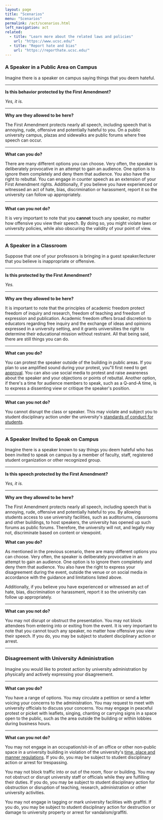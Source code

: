 ```yaml
---
layout: page
title: "Scenarios"
menu: "Scenarios"
permalink: /act/scenarios.html
left_navigation: act
related:
  - title: "Learn more about the related laws and policies"
    url: "https://www.ucsc.edu/"
  - title: "Report hate and bias"
    url: "https://reporthate.ucsc.edu/"
---
```


### A Speaker in a Public Area on Campus

Imagine there is a speaker on campus saying things that you deem hateful. 

---

**Is this behavior protected by the First Amendment?**

*Yes, it is.*

---

**Why are they allowed to be here?**

The First Amendment protects nearly all speech, including speech that is annoying, rude, offensive and potentially hateful to you. On a public university campus, plazas and sidewalks are public forums where free speech can occur.

---

**What can you do?**

There are many different options you can choose. Very often, the speaker is deliberately provocative in an attempt to gain an audience. One option is to ignore them completely and deny them that audience. You also have the right to rebuttal. You can engage in counter speech as an extension of your First Amendment rights. Additionally, if you believe you have experienced or witnessed an act of hate, bias, discrimination or harassment, report it so the university can follow up appropriately.

---

**What can you not do?**

It is very important to note that you **cannot** touch any speaker, no matter how offensive you view their speech. By doing so, you might violate laws or university policies, while also obscuring the validity of your point of view.

***

### A Speaker in a Classroom

Suppose that one of your professors is bringing in a guest speaker/lecturer that you believe is inappropriate or offensive. 

---

**Is this protected by the First Amendment?**

*Yes.*

---

**Why are they allowed to be here?**

It is important to note that the principles of academic freedom protect freedom of inquiry and research, freedom of teaching and freedom of expression and publication. Academic freedom offers broad discretion to educators regarding free inquiry and the exchange of ideas and opinions expressed in a university setting, and it grants universities the right to determine their educational mission without restraint. All that being said, there are still things you can do.

---

**What can you do?**

You can protest the speaker outside of the building in public areas. If you plan to use amplified sound during your protest, you"ll first need to get [approval](https://someca.ucsc.edu/resources/protocols.html#amplified-sound). You can also use social media to protest and raise awareness about the speaker and your objections or points of rebuttal. Another option, if there's a time for audience members to speak, such as a Q-and-A time, is to express a dissenting view or critique the speaker's position.

---

**What can you not do?**

You cannot disrupt the class or speaker. This may violate and subject you to student disciplinary action under the university's [standards of conduct for students](http://policy.ucop.edu/doc/2710530/PACAOS-100).

---

### A Speaker Invited to Speak on Campus

Imagine there is a speaker known to say things you deem hateful who has been invited to speak on campus by a member of faculty, staff, registered student organization or other recognized group.

---

**Is this speech protected by the First Amendment?**

*Yes, it is.*

---

**Why are they allowed to be here?**

The First Amendment protects nearly all speech, including speech that is annoying, rude, offensive and potentially hateful to you. By allowing students access to use university facilities, such as auditoriums, classrooms and other buildings, to host speakers, the university has opened up such forums as public forums. Therefore, the university will not, and legally may not, discriminate based on content or viewpoint.

**What can you do?**

As mentioned in the previous scenario, there are many different options you can choose. Very often, the speaker is deliberately provocative in an attempt to gain an audience. One option is to ignore them completely and deny them that audience. You also have the right to express your disagreement during the event, outside the venue or on social media in accordance with the guidance and limitations listed above. 

Additionally, if you believe you have experienced or witnessed an act of hate, bias, discrimination or harassment, report it so the university can follow up appropriately.

---

**What can you not do?**

You may not disrupt or obstruct the presentation. You may not block attendees from entering into or exiting from the event. It is very important to note that you cannot touch any speaker, no matter how offensive you view their speech. If you do, you may be subject to student disciplinary action or arrest.

---

### Disagreement with University Administration

Imagine you would like to protest action by university administration by physically and actively expressing your disagreement.

---

**What can you do?**

You have a range of options. You may circulate a petition or send a letter voicing your concerns to the administration. You may request to meet with university officials to discuss your concerns. You may engage in peaceful protest or picket with leaflets, singing, chanting or carrying signs in a space open to the public, such as the area outside the building or within lobbies during business hours.

---

**What can you not do?**

You may not engage in an occupation/sit-in of an office or other non-public space in a university building in violation of the university's [time, place and manner regulations](https://deanofstudents.ucsc.edu/student-conduct/student-handbook/30.00.pdf). If you do, you may be subject to student disciplinary action or arrest for trespassing.

You may not block traffic into or out of the room, floor or building. You may not obstruct or disrupt university staff or officials while they are fulfilling their duties. If you do, you may be subject to student disciplinary action for obstruction or disruption of teaching, research, administration or other university activities.

You may not engage in tagging or mark university facilities with graffiti. If you do, you may be subject to student disciplinary action for destruction or damage to university property or arrest for vandalism/graffiti.







